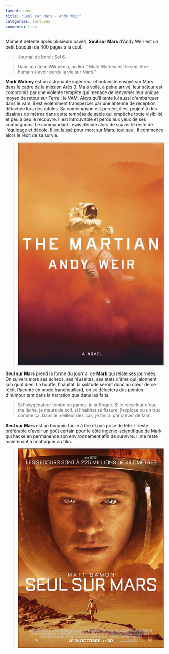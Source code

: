 ```yaml
---
layout: post
title: "Seul sur Mars - Andy Weir"
categories: lectures
comments: true
---
```



Moment détente après plusieurs pavés, **Seul sur Mars** d'Andy Weir est un petit bouquin de 400 pages à la cool.

> Journal de bord : Sol 6.

> Dans ma fiche Wikipédia, on lira " Mark Watney est le seul être humain à avoir perdu la vie sur Mars."

**Mark Watney** est un astronaute ingénieur et botaniste envoyé sur Mars dans le cadre de la mission Arès 3. Mais voilà, à peine arrivé, leur séjour est compromis par une violente tempête qui menace de renverser leur unique moyen de retour sur Terre : le VAM. Alors qu'il tente lui aussi d'embarquer dans le vam, il est violemment transpercer par une antenne de réception détachée lors des rafales. Sa combinaison est percée, il est projeté à des dizaines de mètres dans cette tempête de sable qui empêche toute visibilité et peu à peu le recouvre. Il est introuvable et perdu aux yeux de ses compagnons. Le commandant Lewis décide alors de sauver le reste de l'équipage et décole. Il est laissé pour mort sur Mars, tout seul. Il commence alors le récit de sa survie.

> ![livre](https://github.com/homeostasie/bouquins/raw/master/_pics/lv/weir_andy/ssm-livre.jpg)

**Seul sur Mars** prend la forme du journal de **Mark** qui relate ses journées. On suivera alors ses échecs, ses réussites, ses états d'âme qui jalonnent son quotidien. La bouffe, l'habitat, la solitude seront donc au cœur de ce récit. Raconté en mode franchouillard, on se délectera des pointes d'humour tant dans la narration que dans les faits.

> Si l'oxygénateur tombe en panne, je suffoque. Si le recycleur d'eau me lâche, je meurs de soif. si l'habitat se fissure, j'explose ou un truc comme ça. Dans le meilleur des cas, je finirai par crever de faim.

**Seul sur Mars** est un bouquin facile à lire et pas prise de tête. Il reste préférable d'avoir un goût certain pour le côté ingénio-scientifique de Mark qui hacke en permanence son environnement afin de survivre. Il me reste maintenant à m'attaquer au film.

> ![film](https://github.com/homeostasie/bouquins/raw/master/_pics/lv/weir_andy/ssm-film.jpg)


